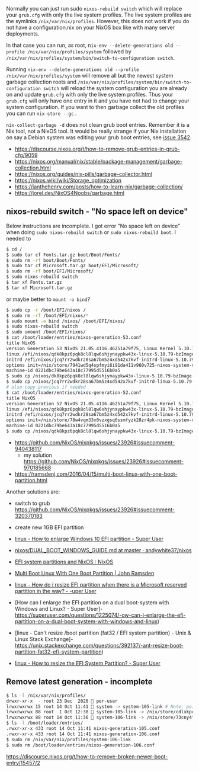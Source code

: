 Normally you can just run sudo `nixos-rebuild switch` which will replace your `grub.cfg` with only the live system profiles. The live system profiles are the symlinks `/nix/var/nix/profiles`. However, this does not work if you do not have a configuration.nix on your NixOS box like with many server deployments.

In that case you can run, as root, n`ix-env --delete-generations old --profile /nix/var/nix/profiles/system` followed by `/nix/var/nix/profiles/system/bin/switch-to-configuration switch`.

Running `nix-env --delete-generations old --profile /nix/var/nix/profiles/system` will remove all but the newest system garbage collection roots and `/nix/var/nix/profiles/system/bin/switch-to-configuration switch` will reload the system configuration you are already on and update `grub.cfg` with only the live system profiles. Thus your `grub.cfg` will only have one entry in it and you have not had to change your system configuration. If you want to then garbage collect the old profiles you can run `nix-store --gc` .

`nix-collect-garbage -d` does not clean grub boot entries. Remember it is a Nix tool, not a NixOS tool. It would be really strange if your Nix installation on say a Debian system was editing your grub boot entries, see [issue 3542](https://github.com/NixOS/nixpkgs/issues/3542).

- https://discourse.nixos.org/t/how-to-remove-grub-entries-in-grub-cfg/9059
- https://nixos.org/manual/nix/stable/package-management/garbage-collection.html
- https://nixos.org/guides/nix-pills/garbage-collector.html
- https://nixos.wiki/wiki/Storage_optimization
- https://ianthehenry.com/posts/how-to-learn-nix/garbage-collection/
- https://jorel.dev/NixOS4Noobs/garbage.html

## nixos-rebuild switch - "No space left on device"

Below instructions are incomplete. I got error "No space left on device" when doing `sudo nixos-rebuild switch` or `sudo nixos-rebuild boot`. I needed to

```bash
$ cd /
$ sudo tar cf Fonts.tar.gz boot/Boot/Fonts/
$ sudo rm -rf boot/Boot/Fonts/
$ sudo tar cf Microsoft.tar.gz boot/EFI/Microsoft/
$ sudo rm -rf boot/EFI/Microsoft/
$ sudo nixos-rebuild switch
$ tar xf Fonts.tar.gz
$ tar xf Microsoft.tar.gz
```

or maybe better to `mount -o bind`?

```bash
$ sudo cp -r /boot/EFI/nixos /
$ sudo rm -rf /boot/EFI/nixos/*
$ sudo mount -o bind /nixos/ /boot/EFI/nixos/
$ sudo nixos-rebuild switch
$ sudo umount /boot/EFI/nixos/
$ cat /boot/loader/entries/nixos-generation-53.conf
title NixOS
version Generation 53 NixOS 21.05.4116.46251a79f75, Linux Kernel 5.10.79, Built on 2021-11-15
linux /efi/nixos/qdk8kpz6pqk8cl8lqw6shjynaypkw43x-linux-5.10.79-bzImage.efi
initrd /efi/nixos/jcq7rr2wdkr28sa67bm5z4xd542x7kvf-initrd-linux-5.10.79-initrd.efi
options init=/nix/store/7941wd5q4spfmyi6i91da411v960v725-nixos-system-msi-laptop-21.05.4116.46251a79f75/init pci=realloc loglevel=4
machine-id 0221dbc79be643a18c77995d5516b0a5
$ sudo cp /nixos/dk8kpz6pqk8cl8lqw6shjynaypkw43x-linux-5.10.79-bzImage.efi /boot/EFI/nixos/
$ sudo cp /nixos/jcq7rr2wdkr28sa67bm5z4xd542x7kvf-initrd-linux-5.10.79-initrd.efi /boot/EFI/nixos/
# also copy previous if needed
$ cat /boot/loader/entries/nixos-generation-52.conf
title NixOS
version Generation 52 NixOS 21.05.4116.46251a79f75, Linux Kernel 5.10.79, Built on 2021-11-16
linux /efi/nixos/qdk8kpz6pqk8cl8lqw6shjynaypkw43x-linux-5.10.79-bzImage.efi
initrd /efi/nixos/jcq7rr2wdkr28sa67bm5z4xd542x7kvf-initrd-linux-5.10.79-initrd.efi
options init=/nix/store/78w4vqm33x0vzxgsq6ssmfyzk28zr4pk-nixos-system-msi-laptop-21.05.4116.46251a79f75/init pci=realloc loglevel=4
machine-id 0221dbc79be643a18c77995d5516b0a5
$ sudo cp /nixos/qdk8kpz6pqk8cl8lqw6shjynaypkw43x-linux-5.10.79-bzImage.efi /boot/EFI/nixos/
```

- https://github.com/NixOS/nixpkgs/issues/23926#issuecomment-940438117
  - my solution https://github.com/NixOS/nixpkgs/issues/23926#issuecomment-970185668
- https://ramsdenj.com/2016/04/15/multi-boot-linux-with-one-boot-partition.html

Another solutions are:

- switch to grub https://github.com/NixOS/nixpkgs/issues/23926#issuecomment-320370183
- create new 1GB EFI partition

- [linux - How to enlarge Windows 10 EFI partition - Super User](https://superuser.com/questions/-106092/how-to-enlarge-windows-10-efi-partition)
- [nixos/DUAL_BOOT_WINDOWS_GUIDE.md at master · andywhite37/nixos](https://github.com/andywhite37/-ixos/blob/master/DUAL_BOOT_WINDOWS_GUIDE.md)
- [EFI system partitions and NixOS : NixOS](https://www.reddit.com/r/NixOS/comments/7econ7/-fi_system_partitions_and_nixos/)
- [Multi Boot Linux With One Boot Partition | John Ramsden](https://ramsdenj.com/2016/04/15/-ulti-boot-linux-with-one-boot-partition.html)
- [linux - How do i resize EFI partition when there is a Microsoft reserved partition in the way? - -uper User](https://superuser.com/questions/1476988/-ow-do-i-resize-efi-partition-when-there-is-a-microsoft-reserved-partition-in-th)
- [How can I enlarge the EFI partition on a dual boot-system with Windows and Linux? - Super User]-https://superuser.com/questions/1225074/-ow-can-i-enlarge-the-efi-partition-on-a-dual-boot-system-with-windows-and-linux)
- [linux - Can't resize /boot partition (fat32 / EFI system partition) - Unix & Linux Stack Exchange]-https://unix.stackexchange.com/questions/392137/-ant-resize-boot-partition-fat32-efi-system-partition)
- [linux - How to resize the EFI System Partition? - Super User](https://superuser.com/questions/1230741/how-to-resize-the-efi-system-partition)

## Remove latest generation - incomplete

```bash
$ ls -l /nix/var/nix/profiles/
drwxr-xr-x  - root 23 Dec  2020  per-user
lrwxrwxrwx 15 root 14 Oct 11:41  system -> system-105-link # Note: points to a *previous* generation.
lrwxrwxrwx 88 root  1 Oct 12:38  system-105-link -> /nix/store/cdlxkpcrz9pyrb9sjkwgjmrj06ai7zvp-nixos-system-moby-21.11pre319562.c21ba4f7bb4
lrwxrwxrwx 88 root 14 Oct 11:36  system-106-link -> /nix/store/73cny4fm4jfnqdzfm1vkz7xrj2rq4m2v-nixos-system-moby-21.11pre322478.e4ef597edfd
$ ls -l /boot/loader/entries/
.rwxr-xr-x 433 root 14 Oct 11:41 nixos-generation-105.conf
.rwxr-xr-x 433 root 14 Oct 11:41 nixos-generation-106.conf
$ sudo rm /nix/var/nix/profiles/system-106-link
$ sudo rm /boot/loader/entries/nixos-generation-106.conf
```

https://discourse.nixos.org/t/how-to-remove-broken-newer-boot-entry/15457/2
